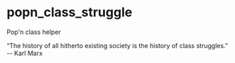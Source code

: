 # popn_class_struggle
Pop'n class helper


“The history of all hitherto existing society is the history of class struggles.”
-- Karl Marx

